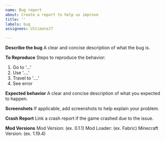 ```yaml
---
name: Bug report
about: Create a report to help us improve
title: ''
labels: bug
assignees: U1timateJ7

---
```


**Describe the bug**
A clear and concise description of what the bug is.

**To Reproduce**
Steps to reproduce the behavior:
1. Go to '...'
2. Use '....'
3. Travel to '....'
4. See error

**Expected behavior**
A clear and concise description of what you expected to happen.

**Screenshots**
If applicable, add screenshots to help explain your problem.

**Crash Report**
Link a crash report if the game crashed due to the issue.

**Mod Versions**
Mod Version: (ex. 0.1.1)
Mod Loader: (ex. Fabric)
Minecraft Version: (ex. 1.19.4)
